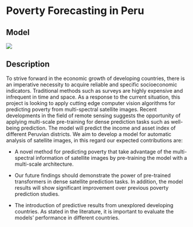 # Poverty Forecasting in Peru

## Model

![](architecture.svg)


## Description

To strive forward in the economic growth of developing countries, there is an imperative necessity to acquire reliable and specific socioeconomic indicators. Traditional methods such as surveys are highly expensive and infrequent in time and space. As a response to the current situation, this project is looking to apply cutting edge computer vision algorithms for predicting poverty from multi-spectral satellite images. Recent developments in the field of remote sensing suggests the opportunity of applying multi-scale pre-training for dense prediction tasks such as well-being prediction. The model will predict the income and asset index of different Peruvian districts. We aim to develop a model for automatic analysis of satellite images, in this regard our expected contributions are:

- A novel method for predicting poverty that take advantage of the multi-spectral information of satellite images by pre-training the model with a multi-scale architecture.

- Our future findings should demonstrate the power of pre-trained transformers in dense satellite prediction tasks. In addition, the model results will show significant improvement over previous poverty prediction studies.

- The introduction of predictive results from unexplored developing countries. As stated in the literature, it is important to evaluate the models’ performance in different countries.
